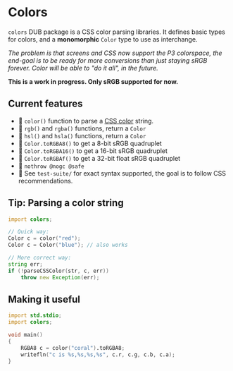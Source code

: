 # Colors

`colors` DUB package is a CSS color parsing libraries.
It defines basic types for colors, and a **monomorphic** `Color` type to 
use as interchange.

_The problem is that screens and CSS now support the P3 colorspace, the 
end-goal is to be ready for more conversions than just staying sRGB forever. Color will be able to "do it all", in the future._

**This is a work in progress. Only sRGB supported for now.**


## Current features
- 🎨 `color()` function to parse a [CSS color](https://www.w3schools.com/cssref/css_colors_legal.php) string.
- 🎨 `rgb()` and `rgba()` functions, return a `Color`
- 🎨 `hsl()` and `hsla()` functions, return a `Color`
- 🎨 `Color.toRGBA8()` to get a 8-bit sRGB quadruplet
- 🎨 `Color.toRGBA16()` to get a 16-bit sRGB quadruplet
- 🎨 `Color.toRGBAf()` to get a 32-bit float sRGB quadruplet
- 🎨 `nothrow @nogc @safe`
- 🎨 See `test-suite/` for exact syntax supported, the goal is to follow 
  CSS recommendations.


## Tip: Parsing a color string

```d
import colors;

// Quick way:
Color c = color("red");
Color c = Color("blue"); // also works

// More correct way:
string err;
if (!parseCSSColor(str, c, err)) 
    throw new Exception(err);
```

## Making it useful

```d
import std.stdio;
import colors;

void main()
{
    RGBA8 c = color("coral").toRGBA8;
    writefln("c is %s,%s,%s,%s", c.r, c.g, c.b, c.a);
}
```
